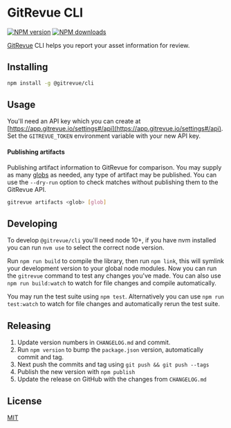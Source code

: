 # GitRevue CLI

[![NPM version](https://img.shields.io/npm/v/@gitrevue/cli.svg)](https://www.npmjs.com/package/@gitrevue/cli)
[![NPM downloads](https://img.shields.io/npm/dm/@gitrevue/cli.svg)](https://www.npmjs.com/package/@gitrevue/cli)

[GitRevue](https://gitrevue.io) CLI helps you report your asset information for review.

## Installing

```bash
npm install -g @gitrevue/cli
```

## Usage

You'll need an API key which you can create at [https://app.gitrevue.io/settings#/api](https://app.gitrevue.io/settings#/api). Set the `GITREVUE_TOKEN` environment variable with your new API key.

#### Publishing artifacts

Publishing artifact information to GitRevue for comparison. You may supply as many [globs](<"https://en.wikipedia.org/wiki/Glob_(programming)">) as needed, any type of artifact may be published. You can use the `--dry-run` option to check matches without publishing them to the GitRevue API.

```bash
gitrevue artifacts <glob> [glob]
```

## Developing

To develop `@gitrevue/cli` you'll need node 10+, if you have nvm installed you can run `nvm use` to select the correct node version.

Run `npm run build` to compile the library, then run `npm link`, this will symlink your development version to your global node modules. Now you can run the `gitrevue` command to test any changes you've made. You can also use `npm run build:watch` to watch for file changes and compile automatically.

You may run the test suite using `npm test`. Alternatively you can use `npm run test:watch` to watch for file changes and automatically rerun the test suite.

## Releasing

1. Update version numbers in `CHANGELOG.md` and commit.
1. Run `npm version` to bump the `package.json` version, automatically commit and tag.
1. Next push the commits and tag using `git push && git push --tags`
1. Publish the new version with `npm publish`
1. Update the release on GitHub with the changes from `CHANGELOG.md`

## License

[MIT](https://github.com/gitrevue/sdk-js/blob/master/LICENSE)
